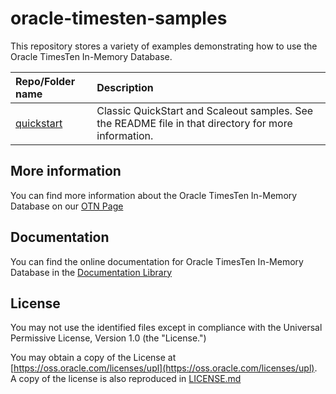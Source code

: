 # oracle-timesten-samples

This repository stores a variety of examples demonstrating how to use the Oracle TimesTen In-Memory  Database. 

| Repo/Folder name            | Description                                     |
| :-------------------------- | :---------------------------------------------- |
| [quickstart](./quickstart)  | Classic QuickStart and Scaleout samples. See the README file in that directory for more information. |


## More information
You can find more information about the Oracle TimesTen In-Memory Database on our [OTN Page](https://www.oracle.com/technetwork/database/database-technologies/timesten/overview/index.html)

## Documentation
You can find the online documentation for Oracle TimesTen In-Memory Database in the [Documentation Library](https://docs.oracle.com/database/timesten-18.1/)

## License

You may not use the identified files except in compliance with the Universal Permissive License, Version 1.0 (the "License.")

You may obtain a copy of the License at [https://oss.oracle.com/licenses/upl](https://oss.oracle.com/licenses/upl).  A copy of the license is also reproduced in [LICENSE.md](./LICENSE.md)